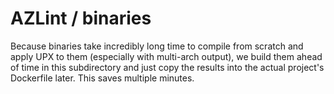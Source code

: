 # AZLint / binaries

Because binaries take incredibly long time to compile from scratch and apply UPX to them (especially with multi-arch output),
we build them ahead of time in this subdirectory and just copy the results into the actual project's Dockerfile later.
This saves multiple minutes.
